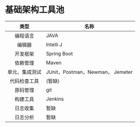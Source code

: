 # 基础架构工具池

| 类型 | 名称 |
|:---:|-----|
|编程语言|JAVA|
|编辑器|Intelli J|
|开发框架 |  Spring Boot |
|依赖管理 |  Maven |
|单元、集成测试| JUnit，Postman，Newman， Jemeter |
|代码检查工具 | (暂缺) |
|原码管理| git|
|构建工具 | Jenkins |
|日志收集 | 暂缺 |
|日志分析 | 暂缺 |


